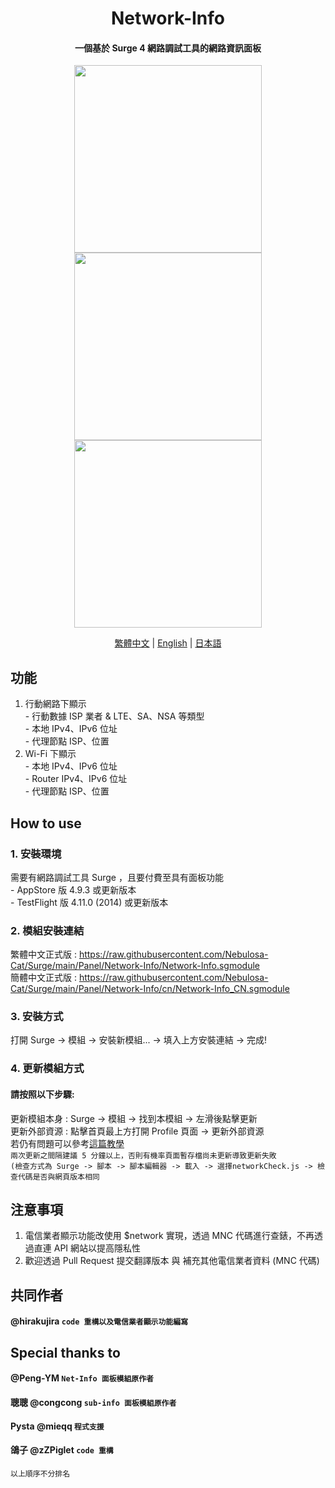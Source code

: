<h1 align="center">Network-Info</h1>

<h4 align="center">一個基於 Surge 4 網路調試工具的網路資訊面板 </h4>

<p align="center">
<img src="https://raw.githubusercontent.com/Nebulosa-Cat/Surge/main/Panel/Network-Info/img/Cell.PNG" width="300"></img>
<img src="https://raw.githubusercontent.com/Nebulosa-Cat/Surge/main/Panel/Network-Info/img/wifi.PNG" width="300"></img>
<img src="https://raw.githubusercontent.com/Nebulosa-Cat/Surge/main/Panel/Network-Info/img/error.PNG" width="300"></img>
</p>
<p align="center">
  <a href="/README.md">繁體中文</a> |
  <a href="/READMEs/README.en.md">English</a> |
  <a href="/READMEs/README.jpn.md">日本語</a>
</p>

## 功能
1. 行動網路下顯示<br>- 行動數據 ISP 業者 & LTE、SA、NSA 等類型<br>- 本地 IPv4、IPv6 位址<br>- 代理節點 ISP、位置
2. Wi-Fi 下顯示<br>- 本地 IPv4、IPv6 位址<br>- Router IPv4、IPv6 位址<br>- 代理節點 ISP、位置

## How to use
### 1. 安裝環境
需要有網路調試工具 Surge ，且要付費至具有面板功能<br>- AppStore 版 4.9.3 或更新版本<br>- TestFlight 版 4.11.0 (2014) 或更新版本
### 2. 模組安裝連結
繁體中文正式版 : https://raw.githubusercontent.com/Nebulosa-Cat/Surge/main/Panel/Network-Info/Network-Info.sgmodule<br>
簡體中文正式版 : https://raw.githubusercontent.com/Nebulosa-Cat/Surge/main/Panel/Network-Info/cn/Network-Info_CN.sgmodule<br>
### 3. 安裝方式
打開 Surge -> 模組 -> 安裝新模組... -> 填入上方安裝連結 -> 完成!
### 4. 更新模組方式
#### 請按照以下步驟:<br>
更新模組本身 : Surge -> 模組 -> 找到本模組 -> 左滑後點擊更新<br>
更新外部資源 : 點擊首頁最上方打開 Profile 頁面 -> 更新外部資源 <br>
若仍有問題可以參考[這篇教學](https://www.jkg.tw/p3604/) <br>
`兩次更新之間隔建議 5 分鐘以上，否則有機率頁面暫存檔尚未更新導致更新失敗`<br>
`(檢查方式為 Surge -> 腳本 -> 腳本編輯器 -> 載入 -> 選擇networkCheck.js -> 檢查代碼是否與網頁版本相同`


## 注意事項
1. 電信業者顯示功能改使用 $network 實現，透過 MNC 代碼進行查錶，不再透過直連 API 網站以提高隱私性
2. 歡迎透過 Pull Request 提交翻譯版本 與 補充其他電信業者資料 (MNC 代碼)

## 共同作者
#### @hirakujira `code 重構以及電信業者顯示功能編寫`
## Special thanks to
#### @Peng-YM `Net-Info 面板模組原作者`
#### 聰聰 @congcong `sub-info 面板模組原作者`
#### Pysta @mieqq `程式支援`
#### 鴿子 @zZPiglet `code 重構`
`以上順序不分排名`
